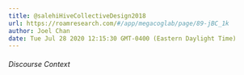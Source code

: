 ```yaml
---
title: @salehiHiveCollectiveDesign2018
url: https://roamresearch.com/#/app/megacoglab/page/89-jBC_1k
author: Joel Chan
date: Tue Jul 28 2020 12:15:30 GMT-0400 (Eastern Daylight Time)
---
```




###### Discourse Context


